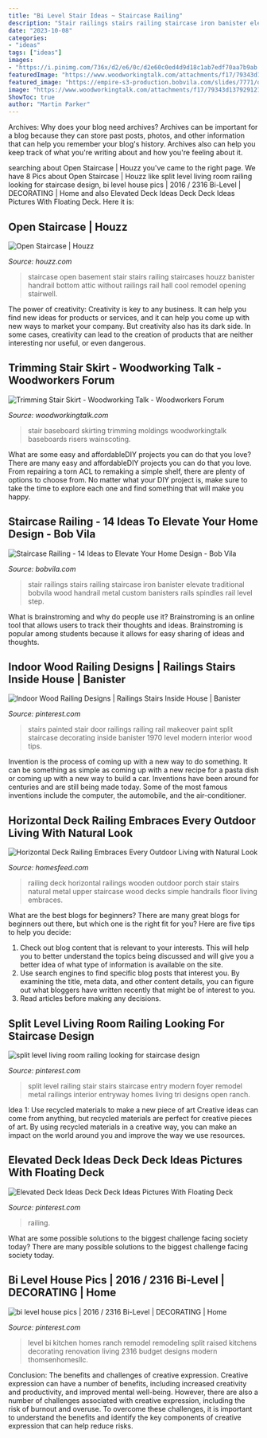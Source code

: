 ```yaml
---
title: "Bi Level Stair Ideas ~ Staircase Railing"
description: "Stair railings stairs railing staircase iron banister elevate traditional bobvila wood handrail metal custom banisters rails spindles rail level step"
date: "2023-10-08"
categories:
- "ideas"
tags: ["ideas"]
images:
- "https://i.pinimg.com/736x/d2/e6/0c/d2e60c0ed4d9d18c1ab7edf70aa7b9ab.jpg"
featuredImage: "https://www.woodworkingtalk.com/attachments/f17/79343d1379291218-trimming-stair-skirt-photo-6.jpg"
featured_image: "https://empire-s3-production.bobvila.com/slides/7771/original/d2ce71c2cd89900b3f68daca6891ecf7.jpg?1591212300"
image: "https://www.woodworkingtalk.com/attachments/f17/79343d1379291218-trimming-stair-skirt-photo-6.jpg"
ShowToc: true
author: "Martin Parker"
---
```



Archives: Why does your blog need archives?
Archives can be important for a blog because they can store past posts, photos, and other information that can help you remember your blog's history. Archives also can help you keep track of what you're writing about and how you're feeling about it.

	

		
searching about Open Staircase | Houzz you've came to the right page. We have 8 Pics about Open Staircase | Houzz like split level living room railing looking for staircase design, bi level house pics | 2016 / 2316 Bi-Level | DECORATING | Home and also Elevated Deck Ideas Deck Deck Ideas Pictures With Floating Deck. Here it is:
		
    
## Open Staircase | Houzz

<img loading=lazy src="https://st.hzcdn.com/fimgs/6571c4c00d89061b_2794-w500-h666-b0-p0--contemporary-staircase.jpg" onerror="this.onerror=null;this.src='https://tse1.mm.bing.net/th?id=OIP.Y0O3uhl8TyP3rl8KVAOBnQHaJ3&amp;pid=15.1';" alt="Open Staircase | Houzz">

_Source: houzz.com_

>staircase open basement stair stairs railing staircases houzz banister handrail bottom attic without railings rail hall cool remodel opening stairwell. 

	

The power of creativity:
Creativity is key to any business. It can help you find new ideas for products or services, and it can help you come up with new ways to market your company. But creativity also has its dark side. In some cases, creativity can lead to the creation of products that are neither interesting nor useful, or even dangerous.

    
## Trimming Stair Skirt - Woodworking Talk - Woodworkers Forum

<img loading=lazy src="https://www.woodworkingtalk.com/attachments/f17/79343d1379291218-trimming-stair-skirt-photo-6.jpg" onerror="this.onerror=null;this.src='https://tse2.mm.bing.net/th?id=OIP.DREXmCz-qMOWgzD3MYbbIQHaFj&amp;pid=15.1';" alt="Trimming Stair Skirt - Woodworking Talk - Woodworkers Forum">

_Source: woodworkingtalk.com_

>stair baseboard skirting trimming moldings woodworkingtalk baseboards risers wainscoting. 

	

What are some easy and affordableDIY projects you can do that you love?
There are many easy and affordableDIY projects you can do that you love. From repairing a torn ACL to remaking a simple shelf, there are plenty of options to choose from. No matter what your DIY project is, make sure to take the time to explore each one and find something that will make you happy.

    
## Staircase Railing - 14 Ideas To Elevate Your Home Design - Bob Vila

<img loading=lazy src="https://empire-s3-production.bobvila.com/slides/7771/original/d2ce71c2cd89900b3f68daca6891ecf7.jpg?1591212300" onerror="this.onerror=null;this.src='https://tse4.mm.bing.net/th?id=OIP.VgTtw-ZivrgICeLDAkIKvQAAAA&amp;pid=15.1';" alt="Staircase Railing - 14 Ideas to Elevate Your Home Design - Bob Vila">

_Source: bobvila.com_

>stair railings stairs railing staircase iron banister elevate traditional bobvila wood handrail metal custom banisters rails spindles rail level step. 

	

What is brainstroming and why do people use it?
Brainstroming is an online tool that allows users to track their thoughts and ideas. Brainstroming is popular among students because it allows for easy sharing of ideas and thoughts.

    
## Indoor Wood Railing Designs | Railings Stairs Inside House | Banister

<img loading=lazy src="https://i.pinimg.com/736x/84/0e/2b/840e2b187895ec62d298bc6b40f8065c.jpg" onerror="this.onerror=null;this.src='https://tse2.mm.bing.net/th?id=OIP.DNKiz5Ezb0Ku0ehyOoXugQHaLH&amp;pid=15.1';" alt="Indoor Wood Railing Designs | Railings Stairs Inside House | Banister">

_Source: pinterest.com_

>stairs painted stair door railings railing rail makeover paint split staircase decorating inside banister 1970 level modern interior wood tips. 

	

Invention is the process of coming up with a new way to do something. It can be something as simple as coming up with a new recipe for a pasta dish or coming up with a new way to build a car. Inventions have been around for centuries and are still being made today. Some of the most famous inventions include the computer, the automobile, and the air-conditioner.

    
## Horizontal Deck Railing Embraces Every Outdoor Living With Natural Look

<img loading=lazy src="https://homesfeed.com/wp-content/uploads/2015/06/yellowish-wooden-porch-design-with-wooden-staircase-and-horizontal-wooden-deck-railing-with-black-metal-combination-of-upper-floor.jpg" onerror="this.onerror=null;this.src='https://tse3.mm.bing.net/th?id=OIP.tnrt3UKcTynqeyYVQ7rzBgHaFj&amp;pid=15.1';" alt="Horizontal Deck Railing Embraces Every Outdoor Living with Natural Look">

_Source: homesfeed.com_

>railing deck horizontal railings wooden outdoor porch stair stairs natural metal upper staircase wood decks simple handrails floor living embraces. 

	

What are the best blogs for beginners?
There are many great blogs for beginners out there, but which one is the right fit for you? Here are five tips to help you decide: 
1. Check out blog content that is relevant to your interests. This will help you to better understand the topics being discussed and will give you a better idea of what type of information is available on the site. 
2. Use search engines to find specific blog posts that interest you. By examining the title, meta data, and other content details, you can figure out what bloggers have written recently that might be of interest to you. 
3. Read articles before making any decisions.

    
## Split Level Living Room Railing Looking For Staircase Design

<img loading=lazy src="https://i.pinimg.com/736x/0c/fe/df/0cfedfc4ff8ea0f945c0da4368a1fdd7.jpg" onerror="this.onerror=null;this.src='https://tse1.mm.bing.net/th?id=OIP.4BSTDVTbJHcbvf9Jv64e3gHaLI&amp;pid=15.1';" alt="split level living room railing looking for staircase design">

_Source: pinterest.com_

>split level railing stair stairs staircase entry modern foyer remodel metal railings interior entryway homes living tri designs open ranch. 

	

Idea 1: Use recycled materials to make a new piece of art
Creative ideas can come from anything, but recycled materials are perfect for creative pieces of art. By using recycled materials in a creative way, you can make an impact on the world around you and improve the way we use resources.

    
## Elevated Deck Ideas Deck Deck Ideas Pictures With Floating Deck

<img loading=lazy src="https://i.pinimg.com/736x/86/fa/2b/86fa2bfd99df98747dab84b7339d938b.jpg" onerror="this.onerror=null;this.src='https://tse2.mm.bing.net/th?id=OIP.cvA-SF-4FY5WvD9bLSx9NQHaHa&amp;pid=15.1';" alt="Elevated Deck Ideas Deck Deck Ideas Pictures With Floating Deck">

_Source: pinterest.com_

>railing. 

	

What are some possible solutions to the biggest challenge facing society today?
There are many possible solutions to the biggest challenge facing society today.

    
## Bi Level House Pics | 2016 / 2316 Bi-Level | DECORATING | Home

<img loading=lazy src="https://i.pinimg.com/736x/d2/e6/0c/d2e60c0ed4d9d18c1ab7edf70aa7b9ab.jpg" onerror="this.onerror=null;this.src='https://tse4.mm.bing.net/th?id=OIP.4jIe41GmK_E-KI_qbJ5gLAHaE6&amp;pid=15.1';" alt="bi level house pics | 2016 / 2316 Bi-Level | DECORATING | Home">

_Source: pinterest.com_

>level bi kitchen homes ranch remodel remodeling split raised kitchens decorating renovation living 2316 budget designs modern thomsenhomesllc. 

	

Conclusion: The benefits and challenges of creative expression.
Creative expression can have a number of benefits, including increased creativity and productivity, and improved mental well-being. However, there are also a number of challenges associated with creative expression, including the risk of burnout and overuse. To overcome these challenges, it is important to understand the benefits and identify the key components of creative expression that can help reduce risks.

